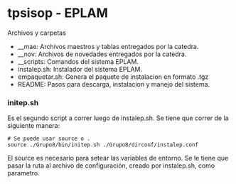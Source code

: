 # tpsisop - EPLAM

Archivos y carpetas

  - __mae: Archivos maestros y tablas entregados por la catedra.
  - __nov: Archivos de novedades entregados por la catedra.
  - __scripts: Comandos del sistema EPLAM.
  - instalep.sh: Instalador del sistema EPLAM.
  - empaquetar.sh: Genera el paquete de instalacion en formato .tgz
  - README: Pasos para descarga, instalacion y manejo del sistema.


### initep.sh

Es el segundo script a correr luego de instalep.sh.
Se tiene que correr de la siguiente manera:

```
# Se puede usar source o .
source ./Grupo8/bin/initep.sh ./Grupo8/dirconf/instalep.conf
```

El source es necesario para setear las variables de entorno. Se le tiene que
pasar la ruta al archivo de configuración, creado por instalep.sh, como parametro.

